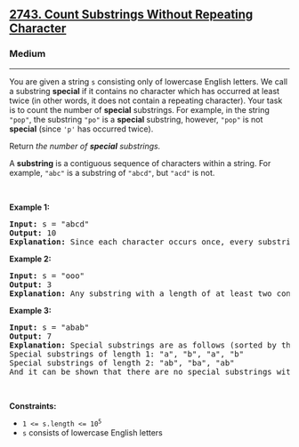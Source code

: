 <h2><a href="https://leetcode.com/problems/count-substrings-without-repeating-character/">2743. Count Substrings Without Repeating Character</a></h2><h3>Medium</h3><hr><div bis_skin_checked="1"><p>You are given a string <code>s</code> consisting only of lowercase English letters. We call a substring <b>special</b> if it contains no character which has occurred at least twice (in other words, it does not contain a repeating character). Your task is to count the number of <b>special</b> substrings. For example, in the string <code>"pop"</code>, the substring <code>"po"</code> is a <strong>special</strong> substring, however, <code>"pop"</code> is not <strong>special</strong> (since <code>'p'</code> has occurred twice).</p>

<p>Return <em>the number of <b>special</b> substrings.</em></p>

<p>A <strong>substring</strong> is a contiguous sequence of characters within a string. For example, <code>"abc"</code> is a substring of <code>"abcd"</code>, but <code>"acd"</code> is not.</p>

<p>&nbsp;</p>
<p><strong class="example">Example 1:</strong></p>

<pre><strong>Input:</strong> s = "abcd"
<strong>Output:</strong> 10
<strong>Explanation:</strong> Since each character occurs once, every substring is a special substring. We have 4 substrings of length one, 3 of length two, 2 of length three, and 1 substring of length four. So overall there are 4 + 3 + 2 + 1 = 10 special substrings.
</pre>

<p><strong class="example">Example 2:</strong></p>

<pre><strong>Input:</strong> s = "ooo"
<strong>Output:</strong> 3
<strong>Explanation:</strong> Any substring with a length of at least two contains a repeating character. So we have to count the number of substrings of length one, which is 3.
</pre>

<p><strong class="example">Example 3:</strong></p>

<pre><strong>Input:</strong> s = "abab"
<strong>Output:</strong> 7
<strong>Explanation:</strong> Special substrings are as follows (sorted by their start positions):
Special substrings of length 1: "a", "b", "a", "b"
Special substrings of length 2: "ab", "ba", "ab"
And it can be shown that there are no special substrings with a length of at least three. So the answer would be 4 + 3 = 7.</pre>

<p>&nbsp;</p>
<p><strong>Constraints:</strong></p>

<ul>
	<li><code>1 &lt;= s.length &lt;= 10<sup>5</sup></code></li>
	<li><code>s</code> consists of lowercase English letters</li>
</ul>
</div>
